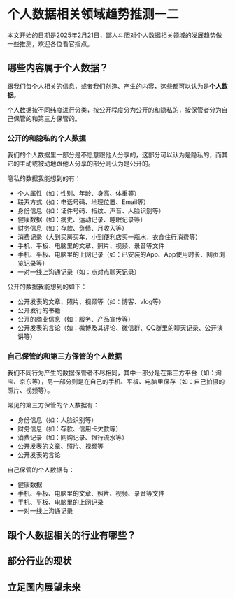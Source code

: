 
# 个人数据相关领域趋势推测一二

本文开始的日期是2025年2月21日，鄙人斗胆对个人数据相关领域的发展趋势做一些推测，欢迎各位看官指点。


## 哪些内容属于个人数据？

跟我们每个人相关的信息，或者我们创造、产生的内容，这些都可以认为是**个人数据**。  

个人数据按不同纬度进行分类，按公开程度分为公开的和隐私的，按保管者分为自己保管的和第三方保管的。


### 公开的和隐私的个人数据

我们的个人数据里一部分是不愿意跟他人分享的，这部分可以认为是隐私的，而其它的主动或被动地跟他人分享的部分则认为是公开的。  


隐私的数据我能想到的有：

* 个人属性（如：性别、年龄、身高、体重等）
* 联系方式（如：电话号码、地理位置、Email等）
* 身份信息（如：证件号码、指纹、声音、人脸识别等）
* 健康数据（如：病史、运动记录、睡眠记录等）
* 财务信息（如：存款、负债、月收入等）
* 消费记录（大到买房买车，小到便利店买一瓶水，衣食住行消费等）
* 手机、平板、电脑里的文章、照片、视频、录音等文件
* 手机、平板、电脑里的上网记录（如：已安装的App、App使用时长、网页浏览记录等）
* 一对一线上沟通记录（如：点对点聊天记录）


公开的数据我能想到的如下：

* 公开发表的文章、照片、视频等（如：博客、vlog等）
* 公开发行的书籍
* 公开的商业信息（如：服务、产品宣传等）
* 公开发表的言论（如：微博及其评论、微信群、QQ群里的聊天记录、公开演讲等）


### 自己保管的和第三方保管的个人数据

我们不同行为产生的数据保管者不尽相同，其中一部分是在第三方平台（如：淘宝、京东等），另一部分则是在自己的手机、平板、电脑里保存（如：自己拍摄的照片、视频等）。  


常见的第三方保管的个人数据有：

* 身份信息（如：人脸识别等）
* 财务信息（如：存款、信用卡欠款等）
* 消费记录（如：网购记录、银行流水等）
* 公开发表的文章、照片、视频等
* 公开发表的言论


自己保管的个人数据有：

* 健康数据
* 手机、平板、电脑里的文章、照片、视频、录音等文件
* 手机、平板、电脑里的上网记录
* 一对一线上沟通记录


## 跟个人数据相关的行业有哪些？




## 部分行业的现状



## 立足国内展望未来





